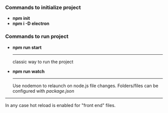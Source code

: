 ### Commands to initialize project

- **npm init**
- **npm i -D electron**

### Commands to run project

- **npm run start** 

  ----------
  classic way to run the project
  

- **npm run watch**
  
  ----------
  Use nodemon to relaunch on node.js file changes.
  Folders/files can be configured with *package.json*


----------
In any case hot reload is enabled for "front end" files.

